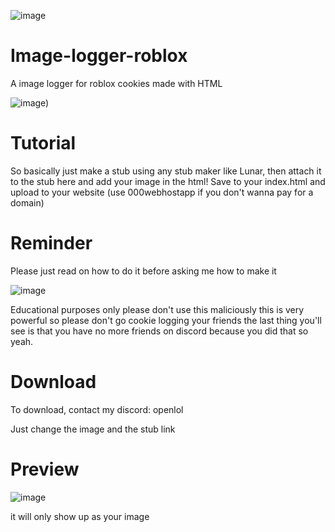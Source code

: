 ![image](hhttps://user-images.githubusercontent.com/95067718/156745462-893cf5f3-07c5-4c10-a7cd-492edafccf4f.jpg)

# Image-logger-roblox
A image logger for roblox cookies made with HTML

![image)](https://user-images.githubusercontent.com/95067718/156745595-ea054b53-c968-4a72-9abc-78e6005112e6.jpg)

# Tutorial
So basically just make a stub using any stub maker like Lunar, then attach it to the stub here and add your image in the html!
Save to your index.html and upload to your website (use 000webhostapp if you don't wanna pay for a domain)


# Reminder

Please just read on how to do it before asking me how to make it 

![image](https://user-images.githubusercontent.com/95067718/156715312-5c57f788-27db-4cd9-a61a-1790e3f8b6d9.jpg)

Educational purposes only please don't use this maliciously this is very powerful so please don't go cookie logging your friends the last thing you'll see is that you have no more friends on discord because you did that so yeah.




# Download
To download, contact my discord: openlol

Just change the image and the stub link


# Preview
![image](https://user-images.githubusercontent.com/95067718/156742820-7ebb3c61-711a-4d3a-9d25-95ec7d3896d4.png)

it will only show up as your image
